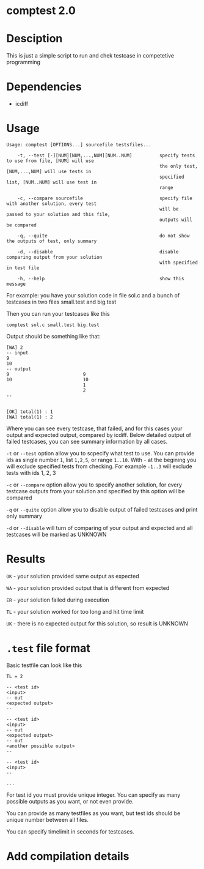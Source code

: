 # comptest 2.0

# Desciption

This is just a simple script to run and chek testcase in competetive programming

# Dependencies

* icdiff

# Usage

```
Usage: comptest [OPTIONS...] sourcefile testsfiles...

    -t, --test [-][NUM][NUM,...,NUM][NUM..NUM]          specify tests to use from file, [NUM] will use
                                                        the only test,[NUM,...,NUM] will use tests in
                                                        specified list, [NUM..NUM] will use test in
                                                        range

    -c, --compare sourcefile                            specify file with another solution, every test
                                                        will be  passed to your solution and this file,
                                                        outputs will be compared

    -q, --quite                                         do not show the outputs of test, only summary

    -d, --disable                                       disable comparing output from your solution
                                                        with specified in test file

    -h, --help                                          show this message

```

For example: you have your solution code in file sol.c and a bunch of testcases in two files small.test and big.test

Then you can run your testcases like this

```
comptest sol.c small.test big.test
```

Output should be something like that:

```
[WA] 2
-- input
9
10
-- output
9                           9
10                          10
                            1
                            2
--


[OK] total(1) : 1
[WA] total(1) : 2
```

Where you can see every testcase, that failed, and for this cases your output and expected output, compared by icdiff. Below detailed output of failed testcases, you can see summary information by all cases.

`-t` or `--test` option allow you to scpecify what test to use. You can provide ids as single number `1`,  list `1,2,5`, or range `1..10`. With `-` at the begining you will exclude specified tests from checking. For example `-1..3` will exclude tests with ids 1, 2, 3

`-c` or `--compare` option allow you to specify another solution, for every testcase outputs from your solution and specified by this option will be compared

`-q` or `--quite` option allow you to disable output of failed testcases and print only summary

`-d` or `--disable` will turn of comparing of your output and expected and all testcases will be marked as UNKNOWN

# Results

`OK` - your solution provided same output as expected

`WA` - your solution provided output that is different from expected

`ER` - your solution failed during execution

`TL` - your solution worked for too long and hit time limit

`UK` - there is no expected output for this solution, so result is UNKNOWN

# `.test` file format

Basic testfile can look like this

```
TL = 2

-- <test id>
<input>
-- out
<expected output>
--

-- <test id>
<input>
-- out
<expected output>
-- out
<another possible output>
--

-- <test id>
<input>
--

...
```

For test id you must provide unique integer. You can specify as many possible outputs as you want, or not even provide.

You can provide as many testfiles as you want, but test ids should be unique number between all files.

You can specify timelimit in seconds for testcases.

# Add compilation details